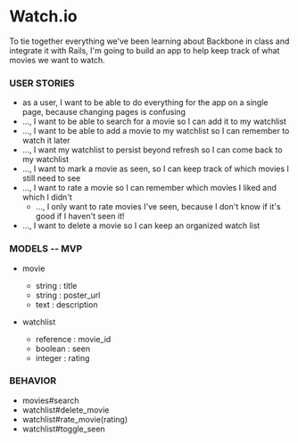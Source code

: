 # Watch.io

To tie together everything we've been learning about Backbone in class and integrate it with Rails, I'm going to build an app to help keep track of what movies we want to watch.

### USER STORIES
* as a user, I want to be able to do everything for the app on a single page, because changing pages is confusing
* ..., I want to be able to search for a movie so I can add it to my watchlist
* ..., I want to be able to add a movie to my watchlist so I can remember to watch it later
* ..., I want my watchlist to persist beyond refresh so I can come back to my watchlist
* ..., I want to mark a movie as seen, so I can keep track of which movies I still need to see
* ..., I want to rate a movie so I can remember which movies I liked and which I didn't
    * ..., I only want to rate movies I've seen, because I don't know if it's good if I haven't seen it!
* ..., I want to delete a movie so I can keep an organized watch list

### MODELS -- MVP
* movie
    * string    : title
    * string    : poster_url
    * text      : description

* watchlist
    * reference : movie_id
    * boolean   : seen
    * integer   : rating

### BEHAVIOR

* movies#search
* watchlist#delete_movie
* watchlist#rate_movie(rating)
* watchlist#toggle_seen
